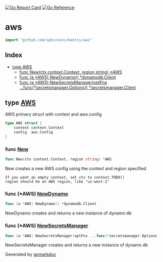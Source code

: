 <!-- Code generated by gomarkdoc. DO NOT EDIT -->

[![Go Report Card](https://goreportcard.com/badge/github.com/sphireinc/mantis)](https://goreportcard.com/report/github.com/sphireinc/mantis)
[![Go Reference](https://pkg.go.dev/badge/github.com/sphireinc/mantis.svg)](https://pkg.go.dev/github.com/sphireinc/mantis)



# aws

```go
import "github.com/sphireinc/mantis/aws"
```

## Index

- [type AWS](<#AWS>)
  - [func New\(ctx context.Context, region string\) \*AWS](<#New>)
  - [func \(a \*AWS\) NewDynamo\(\) \*dynamodb.Client](<#AWS.NewDynamo>)
  - [func \(a \*AWS\) NewSecretsManager\(optFns ...func\(\*secretsmanager.Options\)\) \*secretsmanager.Client](<#AWS.NewSecretsManager>)


<a name="AWS"></a>
## type [AWS](<https://github.com/sphireinc/mantis/blob/master/aws/aws.go#L12-L15>)

AWS primary struct with context and aws.config

```go
type AWS struct {
    context context.Context
    config  aws.Config
}
```

<a name="New"></a>
### func [New](<https://github.com/sphireinc/mantis/blob/master/aws/aws.go#L21>)

```go
func New(ctx context.Context, region string) *AWS
```

New creates a new AWS config using the context and region specified

```
If you want an empty context, set ctx to context.TODO()
region should be an AWS region, like "us-west-2"
```

<a name="AWS.NewDynamo"></a>
### func \(\*AWS\) [NewDynamo](<https://github.com/sphireinc/mantis/blob/master/aws/services.go#L9>)

```go
func (a *AWS) NewDynamo() *dynamodb.Client
```

NewDynamo creates and returns a new instance of dynamo db

<a name="AWS.NewSecretsManager"></a>
### func \(\*AWS\) [NewSecretsManager](<https://github.com/sphireinc/mantis/blob/master/aws/services.go#L14>)

```go
func (a *AWS) NewSecretsManager(optFns ...func(*secretsmanager.Options)) *secretsmanager.Client
```

NewSecretsManager creates and returns a new instance of dynamo db

Generated by [gomarkdoc](<https://github.com/princjef/gomarkdoc>)
